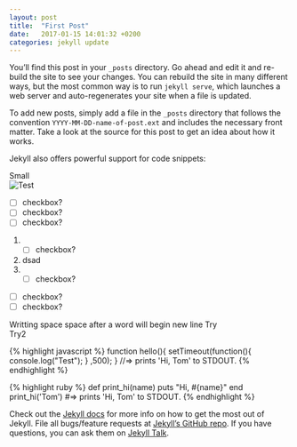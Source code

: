 ```yaml
---
layout: post
title:  "First Post"
date:   2017-01-15 14:01:32 +0200
categories: jekyll update
---
```

You’ll find this post in your `_posts` directory. Go ahead and edit it and re-build the site to see your changes. You can rebuild the site in many different ways, but the most common way is to run `jekyll serve`, which launches a web server and auto-regenerates your site when a file is updated.

To add new posts, simply add a file in the `_posts` directory that follows the convention `YYYY-MM-DD-name-of-post.ext` and includes the necessary front matter. Take a look at the source for this post to get an idea about how it works.

Jekyll also offers powerful support for code snippets:


Small  
![Test](/images/test.gif)

- [ ] checkbox?
- [ ] checkbox?
- [ ] checkbox?

1. - [ ] checkbox?
1. dsad
2.  - [ ] checkbox?
- [ ] checkbox?
- [ ] checkbox?

Writting space space after a word will begin new line 
Try  
Try2

{% highlight javascript %}
function hello(){
  setTimeout(function(){
    console.log("Test");
  }
    ,500);
}
//=> prints 'Hi, Tom' to STDOUT.
{% endhighlight %}

{% highlight ruby %}
def print_hi(name)
  puts "Hi, #{name}"
end
print_hi('Tom')
#=> prints 'Hi, Tom' to STDOUT.
{% endhighlight %}

Check out the [Jekyll docs][jekyll-docs] for more info on how to get the most out of Jekyll. File all bugs/feature requests at [Jekyll’s GitHub repo][jekyll-gh]. If you have questions, you can ask them on [Jekyll Talk][jekyll-talk].

[jekyll-docs]: https://jekyllrb.com/docs/home
[jekyll-gh]:   https://github.com/jekyll/jekyll
[jekyll-talk]: https://talk.jekyllrb.com/
